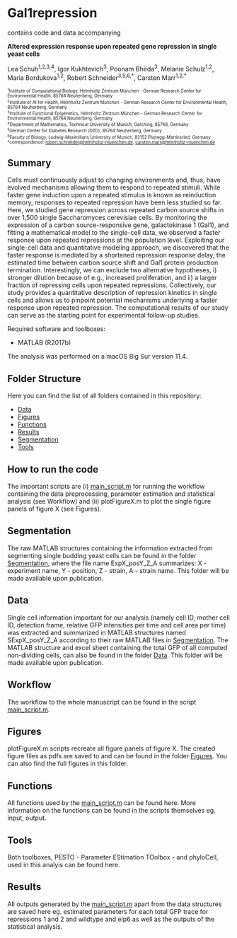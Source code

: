 # Gal1repression

contains code and data accompanying 

__Altered expression response upon repeated gene repression in single yeast cells__

Lea Schuh<sup>1,2,3,4</sup>, Igor Kukhtevich<sup>3</sup>, Poonam Bheda<sup>3</sup>, Melanie Schulz<sup>1,2</sup>, Maria Bordukova<sup>1,2</sup>, Robert Schneider<sup>3,5,6,\*</sup>, Carsten Marr<sup>1,2,\*</sup>

<sub><sup>
<sup>1</sup>Institute of Computational Biology, Helmholtz Zentrum München - German Research Center for Environmental Health, 85764 Neuherberg, Germany <br>
<sup>2</sup>Institute of AI for Health, Helmholtz Zentrum München - German Research Center for Environmental Health, 85764 Neuherberg, Germany <br>
<sup>3</sup>Institute of Functional Epigenetics, Helmholtz Zentrum München - German Research Center for Environmental Health, 85764 Neuherberg, Germany <br>
<sup>4</sup>Department of Mathematics, Technical University of Munich, Garching, 85748, Germany <br>
<sup>5</sup>German Center for Diabetes Research (DZD), 85764 Neuherberg, Germany <br>
<sup>6</sup>Faculty of Biology, Ludwig-Maximilians University of Munich, 82152 Planegg-Martinsried, Germany <br>
*correspondence: robert.schneider@helmholtz-muenchen.de, carsten.marr@helmholtz-muenchen.de <br>
</sup></sub>

## Summary

Cells must continuously adjust to changing environments and, thus, have evolved mechanisms allowing them to respond to repeated stimuli. While faster gene induction upon a repeated stimulus is known as reinduction memory, responses to repeated repression have been less studied so far.
Here, we studied gene repression across repeated carbon source shifts in over 1,500 single Saccharomyces cerevisiae cells. By monitoring the expression of a carbon source-responsive gene, galactokinase 1 (Gal1), and fitting a mathematical model to the single-cell data, we observed a faster response upon repeated repressions at the population level. Exploiting our single-cell data and quantitative modeling approach, we discovered that the faster response is mediated by a shortened repression response delay, the estimated time between carbon source shift and Gal1 protein production termination. Interestingly, we can exclude two alternative hypotheses, i) stronger dilution because of e.g., increased proliferation, and ii) a larger fraction of repressing cells upon repeated repressions.
Collectively, our study provides a quantitative description of repression kinetics in single cells and allows us to pinpoint potential mechanisms underlying a faster response upon repeated repression. The computational results of our study can serve as the starting point for experimental follow-up studies. <br>

Required software and toolboxes:

- MATLAB (R2017b)

The analysis was performed on a macOS Big Sur version 11.4. <br>

## Folder Structure

Here you can find the list of all folders contained in this repository:

- [Data](Data)
- [Figures](Figures)
- [Functions](Functions)
- [Results](Results)
- [Segmentation](Segmentation)
- [Tools](Tools)

## How to run the code

The important scripts are (i) [main_script.m](main_script.m) for running the workflow containing the data preprocessing, parameter estimation and statistical analysis (see Workflow) and (ii) plotFigureX.m to plot the single figure panels of figure X (see Figures).

## Segmentation

The raw MATLAB structures containing the information extracted from segmenting single budding yeast cells can be found in the folder [Segmentation](Segmentation), where the file name ExpX_posY_Z_A summarizes: X - experiment name, Y - position, Z - strain, A - strain name. This folder will be made available upon publication.

## Data

Single cell information important for our analysis (namely cell ID, mother cell ID, detection frame, relative GFP intensities per time and cell area per time) was extracted and summarized in MATLAB structures named SExpX_posY_Z_A according to their raw MATLAB files in [Segmentation](Segmentation). The MATLAB structure and excel sheet containing the total GFP of all computed non-dividing cells, can also be found in the folder [Data](Data). This folder will be made available upon publication.

## Workflow

The workflow to the whole manuscript can be found in the script [main_script.m](main_script.m).

## Figures
plotFigureX.m scripts recreate all figure panels of figure X. The created figure files as pdfs are saved to and can be found in the folder [Figures](Figures). You can also find the full figures in this folder. 

## Functions
All functions used by the [main_script.m](main_script.m) can be found here. More information on the functions can be found in the scripts themselves eg. input, output. 

## Tools
Both toolboxes, PESTO - Parameter EStimation TOolbox - and phyloCell, used in this analyis can be found here. 

## Results 
All outputs generated by the [main_script.m](main_script.m) apart from the data structures are saved here eg. estimated parameters for each total GFP trace for repressions 1 and 2 and wildtype and elp6 as well as the outputs of the statistical analysis.


